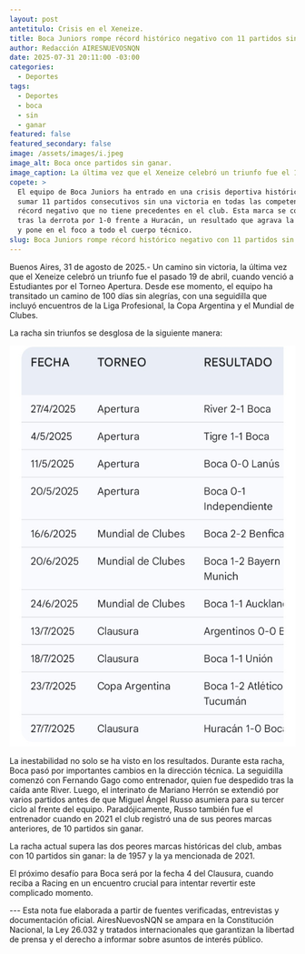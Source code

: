 ```yaml
---
layout: post
antetitulo: Crisis en el Xeneize.
title: Boca Juniors rompe récord histórico negativo con 11 partidos sin ganar.
author: Redacción AIRESNUEVOSNQN
date: 2025-07-31 20:11:00 -03:00
categories:
  - Deportes
tags:
  - Deportes
  - boca
  - sin
  - ganar
featured: false
featured_secondary: false
image: /assets/images/i.jpeg
image_alt: Boca once partidos sin ganar.
image_caption: ​La última vez que el Xeneize celebró un triunfo fue el 19 de abril.
copete: >
  ​El equipo de Boca Juniors ha entrado en una crisis deportiva histórica al
  sumar 11 partidos consecutivos sin una victoria en todas las competencias, un
  récord negativo que no tiene precedentes en el club. Esta marca se confirmó
  tras la derrota por 1-0 frente a Huracán, un resultado que agrava la situación
  y pone en el foco a todo el cuerpo técnico.
slug: Boca Juniors rompe récord histórico negativo con 11 partidos sin ganar.
---
```

​Buenos Aires, 31 de agosto de 2025.- ​Un camino sin victoria, la última vez que el Xeneize celebró un triunfo fue el pasado 19 de abril, cuando venció a Estudiantes por el Torneo Apertura. Desde ese momento, el equipo ha transitado un camino de 100 días sin alegrías, con una seguidilla que incluyó encuentros de la Liga Profesional, la Copa Argentina y el Mundial de Clubes.

​La racha sin triunfos se desglosa de la siguiente manera:

![](/assets/images/screenshot_20250731_194654_google.jpg)

La inestabilidad no solo se ha visto en los resultados. Durante esta racha, Boca pasó por importantes cambios en la dirección técnica. La seguidilla comenzó con Fernando Gago como entrenador, quien fue despedido tras la caída ante River. Luego, el interinato de Mariano Herrón se extendió por varios partidos antes de que Miguel Ángel Russo asumiera para su tercer ciclo al frente del equipo. Paradójicamente, Russo también fue el entrenador cuando en 2021 el club registró una de sus peores marcas anteriores, de 10 partidos sin ganar.

​La racha actual supera las dos peores marcas históricas del club, ambas con 10 partidos sin ganar: la de 1957 y la ya mencionada de 2021.

​El próximo desafío para Boca será por la fecha 4 del Clausura, cuando reciba a Racing en un encuentro crucial para intentar revertir este complicado momento.

\---
Esta nota fue elaborada a partir de fuentes verificadas, entrevistas y documentación oficial. AiresNuevosNQN se ampara en la Constitución Nacional, la Ley 26.032 y tratados internacionales que garantizan la libertad de prensa y el derecho a informar sobre asuntos de interés público.
